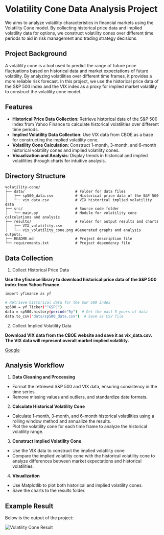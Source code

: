 # Volatility Cone Data Analysis Project

We aims to analyze volatility characteristics in financial markets using the Volatility Cone model. By collecting historical price data and implied volatility data for options, we construct volatility cones over different time periods to aid in risk management and trading strategy decisions.

## Project Background
A volatility cone is a tool used to predict the range of future price fluctuations based on historical data and market expectations of future volatility. By analyzing volatilities over different time frames, it provides a more reliable risk forecast. In this project, we use the historical price data of the S&P 500 index and the VIX index as a proxy for implied market volatility to construct the volatility cone model.

## Features
- **Historical Price Data Collection**: Retrieve historical data of the S&P 500 index from Yahoo Finance to calculate historical volatilities over different time periods.
- **Implied Volatility Data Collection**: Use VIX data from CBOE as a base for constructing the implied volatility cone.
- **Volatility Cone Calculation**: Construct 1-month, 3-month, and 6-month historical volatility cones and implied volatility cones.
- **Visualization and Analysis**: Display trends in historical and implied volatilities through charts for intuitive analysis.
   
## Directory Structure
```plaintext
volatility-cone/
├── data/                       # Folder for data files
│   ├── sp500_data.csv          # Historical price data of the S&P 500
│   └── vix_data.csv            # VIX historical implied volatility data
├── src/                        # Source code folder
│   └── main.py                 # Module for volatility cone calculations and analysis
├── results/                    # Folder for output results and charts
│   ├── VIX_volatility.csv 
│   └── vix_volatility_cone.png #Generated graphs and analysis outputs.
├── README.md                   # Project description file
└── requirements.txt            # Project dependency file
```


## Data Collection

1. Collect Historical Price Data

**Use the yfinance library to download historical price data of the S&P 500 index from Yahoo Finance.**
   ```bash
  import yfinance as yf

  # Retrieve historical data for the S&P 500 index
  sp500 = yf.Ticker("^GSPC")
  data = sp500.history(period="5y")  # Get the past 5 years of data
  data.to_csv("data/sp500_data.csv")  # Save as CSV file
 ```

2. Collect Implied Volatility Data
 
 **Download VIX data from the CBOE website and save it as vix_data.csv. The VIX data will represent overall market implied volatility.**

 [Google](https://www.cboe.com)


## Analysis Workflow

1. **Data Cleaning and Processing**

 - Format the retrieved S&P 500 and VIX data, ensuring consistency in the time series.
 - Remove missing values and outliers, and standardize date formats.

2. **Calculate Historical Volatility Cone**

 - Calculate 1-month, 3-month, and 6-month historical volatilities using a rolling window method and annualize the results.
 - Plot the volatility cone for each time frame to analyze the historical volatility range.

3. **Construct Implied Volatility Cone**

 - Use the VIX data to construct the implied volatility cone.
 - Compare the implied volatility cone with the historical volatility cone to analyze differences between market expectations and historical volatilities.

4. **Visualization**

 - Use Matplotlib to plot both historical and implied volatility cones.
 - Save the charts to the results folder.

## Example Result

Below is the output of the project:

![Volatility Cone Result](result/vix_volatility_cone.png)
